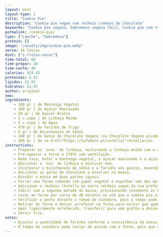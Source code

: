 ```yaml
---
layout: post
layout-type: 1
title: "Cookie Pie"
description: "Cookie pie vegan com recheio cremoso de chocolate"
keywords: "Cookie pie vegana, Sobremesa vegana fácil, Cookie pie com recheio de chocolate, Doce vegano com linhaça, Receita de cookie gigante, Sobremesa para partilhar, Cookie recheada com chocolate vegano, Sobremesa vegana sem ovos, Receita com vutella, Sobremesa crocante e cremosa"
permalink: /cookie-pie/
type: ["Lanche", "Sobremesa"]
protein: []
image: "/assets/img/cockie-pie.webp"
serve: 16 fatias
diet: ["s-frutos-secos"]
time-total: 60
time-prepar: 20
time-confe: 40
calorias: 433.45
proteinas: 5.52
lipidos: 22.93
hidratos: 51.97
author: original
new:
ingredients:
    - 180 gr | de Manteiga Vegetal
    - 160 gr | de Açúcar Mascavado
    - 50 gr | de Açúcar Branco
    - 2 c.sopa | de Linhaça Moída
    - 5 c.sopa | de Água
    - 470 gr | de Farinha de Trigo
    - 5 gr | de Bicarbonato de Sódio
    - 200 gr | de Gotas de Chocolate Vegano (ou Chocolate Vegano picado)
    - 300 gr | de <a href="https://tofumelo.pt/vutella/">Vutella</a>
instructions:
    - Preparar os 'ovos' de linhaça, misturando a linhaça moída com a água e deixar descansar por 5 minutos, até formar um gel. Reservar.
    - Pré-aquecer o forno a 170ºC com ventilação.
    - Numa taça, bater a manteiga vegetal, o açúcar mascavado e o açúcar branco até obter um creme homogéneo.
    - Adicionar o 'ovo' de linhaça e misturar bem.
    - Incorporar o bicarbonato de sódio e a farinha aos poucos, mexendo até formar uma massa consistente (ajustar a quantidade de farinha conforme a consistência da massa).
    - Adicionar as gotas de chocolate e envolver na massa.
    - Dividir a massa em duas partes iguais.
    - Forrar uma forma redonda com papel vegetal e espalhar uma das metades da massa, formando uma camada uniforme.
    - Adicionar o recheio (Vutella ou outro recheio vegan da sua preferência) no centro e espalhá-lo sobre a massa, deixando um pequeno espaço nas bordas.
    - Cobrir com a segunda metade da massa, pressionando levemente as bordas para selar.
    - Levar ao forno por cerca de 40 minutos ou até que a cookie pie esteja dourada.
    - Verificar o ponto durante o tempo de cozedura, pois o tempo pode variar dependendo do forno.
    - Retirar do forno e deixar arrefecer na forma para evitar que quebre.
    - Após ligeiramente arrefecida, transferir para uma grelha e deixar arrefecer completamente.
    - Servir frio.
notes:
    - Ajustar a quantidade de farinha conforme a consistência da massa, adicionando aos poucos.
    - O tempo de cozedura pode variar de acordo com o forno, pelo que deve verificar regularmente e retirar do forno assim que estiver dourada.
---
```


